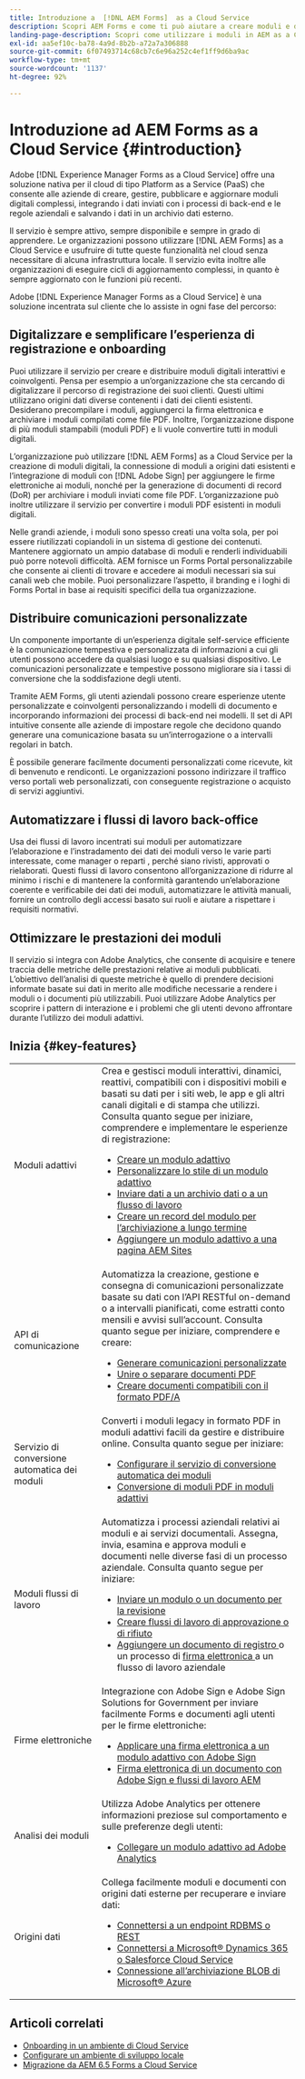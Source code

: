 ```yaml
---
title: Introduzione a  [!DNL AEM Forms]  as a Cloud Service
description: Scopri AEM Forms e come ti può aiutare a creare moduli e documenti pronti da usare in azienda. Scopri Platform as a Service (PaaS) e come gestire moduli digitali e processi aziendali di classe enterprise, e collega Forms ad Adobe Sign e alle origini dati correnti.
landing-page-description: Scopri come utilizzare i moduli in AEM as a Cloud Service.
exl-id: aa5ef10c-ba78-4a9d-8b2b-a72a7a306888
source-git-commit: 6f07493714c68cb7c6e96a252c4ef1ff9d6ba9ac
workflow-type: tm+mt
source-wordcount: '1137'
ht-degree: 92%

---
```



# Introduzione ad AEM Forms as a Cloud Service {#introduction}

Adobe [!DNL Experience Manager Forms as a Cloud Service] offre una soluzione nativa per il cloud di tipo Platform as a Service (PaaS) che consente alle aziende di creare, gestire, pubblicare e aggiornare moduli digitali complessi, integrando i dati inviati con i processi di back-end e le regole aziendali e salvando i dati in un archivio dati esterno.

Il servizio è sempre attivo, sempre disponibile e sempre in grado di apprendere. Le organizzazioni possono utilizzare [!DNL AEM Forms] as a Cloud Service e usufruire di tutte queste funzionalità nel cloud senza necessitare di alcuna infrastruttura locale. Il servizio evita inoltre alle organizzazioni di eseguire cicli di aggiornamento complessi, in quanto è sempre aggiornato con le funzioni più recenti.

Adobe [!DNL Experience Manager Forms as a Cloud Service] è una soluzione incentrata sul cliente che lo assiste in ogni fase del percorso:


## Digitalizzare e semplificare l’esperienza di registrazione e onboarding

Puoi utilizzare il servizio per creare e distribuire moduli digitali interattivi e coinvolgenti. Pensa per esempio a un’organizzazione che sta cercando di digitalizzare il percorso di registrazione dei suoi clienti. Questi ultimi utilizzano origini dati diverse contenenti i dati dei clienti esistenti. Desiderano precompilare i moduli, aggiungerci la firma elettronica e archiviare i moduli compilati come file PDF. Inoltre, l’organizzazione dispone di più moduli stampabili (moduli PDF) e li vuole convertire tutti in moduli digitali.

L’organizzazione può utilizzare [!DNL AEM Forms] as a Cloud Service per la creazione di moduli digitali, la connessione di moduli a origini dati esistenti e l’integrazione di moduli con [!DNL Adobe Sign] per aggiungere le firme elettroniche ai moduli, nonché per la generazione di documenti di record (DoR) per archiviare i moduli inviati come file PDF. L’organizzazione può inoltre utilizzare il servizio per convertire i moduli PDF esistenti in moduli digitali.

Nelle grandi aziende, i moduli sono spesso creati una volta sola, per poi essere riutilizzati copiandoli in un sistema di gestione dei contenuti. Mantenere aggiornato un ampio database di moduli e renderli individuabili può porre notevoli difficoltà. AEM fornisce un Forms Portal personalizzabile che consente ai clienti di trovare e accedere ai moduli necessari sia sui canali web che mobile. Puoi personalizzare l’aspetto, il branding e i loghi di Forms Portal in base ai requisiti specifici della tua organizzazione.

## Distribuire comunicazioni personalizzate

Un componente importante di un’esperienza digitale self-service efficiente è la comunicazione tempestiva e personalizzata di informazioni a cui gli utenti possono accedere da qualsiasi luogo e su qualsiasi dispositivo. Le comunicazioni personalizzate e tempestive possono migliorare sia i tassi di conversione che la soddisfazione degli utenti.

Tramite AEM Forms, gli utenti aziendali possono creare esperienze utente personalizzate e coinvolgenti personalizzando i modelli di documento e incorporando informazioni dei processi di back-end nei modelli. Il set di API intuitive consente alle aziende di impostare regole che decidono quando generare una comunicazione basata su un’interrogazione o a intervalli regolari in batch.


È possibile generare facilmente documenti personalizzati come ricevute, kit di benvenuto e rendiconti. Le organizzazioni possono indirizzare il traffico verso portali web personalizzati, con conseguente registrazione o acquisto di servizi aggiuntivi.


## Automatizzare i flussi di lavoro back-office

Usa dei flussi di lavoro incentrati sui moduli per automatizzare l’elaborazione e l’instradamento dei dati dei moduli verso le varie parti interessate, come manager o reparti , perché siano rivisti, approvati o rielaborati. Questi flussi di lavoro consentono all’organizzazione di ridurre al minimo i rischi e di mantenere la conformità garantendo un’elaborazione coerente e verificabile dei dati dei moduli, automatizzare le attività manuali, fornire un controllo degli accessi basato sui ruoli e aiutare a rispettare i requisiti normativi.


## Ottimizzare le prestazioni dei moduli

Il servizio si integra con Adobe Analytics, che consente di acquisire e tenere traccia delle metriche delle prestazioni relative ai moduli pubblicati. L’obiettivo dell’analisi di queste metriche è quello di prendere decisioni informate basate sui dati in merito alle modifiche necessarie a rendere i moduli o i documenti più utilizzabili. Puoi utilizzare Adobe Analytics per scoprire i pattern di interazione e i problemi che gli utenti devono affrontare durante l’utilizzo dei moduli adattivi.


## Inizia {#key-features}

|  |  |
|---|---|
| Moduli adattivi | Crea e gestisci moduli interattivi, dinamici, reattivi, compatibili con i dispositivi mobili e basati su dati per i siti web, le app e gli altri canali digitali e di stampa che utilizzi. Consulta quanto segue per iniziare, comprendere e implementare le esperienze di registrazione: <ul><li><a href="https://experienceleague.adobe.com/docs/experience-manager-cloud-service/content/forms/adaptive-forms-authoring/authoring-adaptive-forms-foundation-components/create-an-adaptive-form-on-forms-cs/creating-adaptive-form.html?lang=it"> Creare un modulo adattivo </a></li><li><a href="https://experienceleague.adobe.com/docs/experience-manager-cloud-service/content/forms/adaptive-forms-authoring/authoring-adaptive-forms-foundation-components/create-an-adaptive-form-on-forms-cs/themes.html?lang=it">Personalizzare lo stile di un modulo adattivo</a></li><li><a href="https://experienceleague.adobe.com/docs/experience-manager-cloud-service/content/forms/adaptive-forms-authoring/authoring-adaptive-forms-foundation-components/configure-submit-actions-and-metadata-submission/configuring-submit-actions.html?lang=it#enabling-server-side-validation-br"> Inviare dati a un archivio dati o a un flusso di lavoro</a></li><li><a href="https://experienceleague.adobe.com/docs/experience-manager-cloud-service/content/forms/adaptive-forms-authoring/authoring-adaptive-forms-foundation-components/generate-document-of-record-for-non-xfa-based-adaptive-forms.html?lang=it"> Creare un record del modulo per l’archiviazione a lungo termine</a></li><li><a href="https://experienceleague.adobe.com/docs/experience-manager-65/forms/adaptive-forms-basic-authoring/create-or-add-an-adaptive-form-to-aem-sites-page.html?lang=en"> Aggiungere un modulo adattivo a una pagina AEM Sites</a></li></ul> |
| API di comunicazione | Automatizza la creazione, gestione e consegna di comunicazioni personalizzate basate su dati con l’API RESTful on-demand o a intervalli pianificati, come estratti conto mensili e avvisi sull’account. Consulta quanto segue per iniziare, comprendere e creare: <ul><li><a href="https://experienceleague.adobe.com/docs/experience-manager-cloud-service/content/forms/using-communications/aem-forms-cloud-service-communications-introduction.html?lang=it#document-generation"> Generare comunicazioni personalizzate </a> </li><li><a href="https://experienceleague.adobe.com/docs/experience-manager-cloud-service/content/forms/using-communications/aem-forms-cloud-service-communications-introduction.html?lang=it#document-manipulation"> Unire o separare documenti PDF </a> </li><li><a href="https://experienceleague.adobe.com/docs/experience-manager-cloud-service/content/forms/using-communications/aem-forms-cloud-service-communications-introduction.html?lang=it#convert-to-and-validate-pdf%2Fa-compliant-documents">Creare documenti compatibili con il formato PDF/A </a></li></ul> |
| Servizio di conversione automatica dei moduli | Converti i moduli legacy in formato PDF in moduli adattivi facili da gestire e distribuire online. Consulta quanto segue per iniziare: <ul><li><a href="https://experienceleague.adobe.com/docs/aem-forms-automated-conversion-service/using/configure-service.html?lang=it">Configurare il servizio di conversione automatica dei moduli</a></li><li><a href="https://experienceleague.adobe.com/docs/aem-forms-automated-conversion-service/using/convert-existing-forms-to-adaptive-forms.html?lang=it">Conversione di moduli PDF in moduli adattivi</a></li></ul> |
| Moduli flussi di lavoro | Automatizza i processi aziendali relativi ai moduli e ai servizi documentali. Assegna, invia, esamina e approva moduli e documenti nelle diverse fasi di un processo aziendale. Consulta quanto segue per iniziare:  <ul><li><a href="https://experienceleague.adobe.com/docs/experience-manager-cloud-service/content/forms/adaptive-forms-authoring/authoring-adaptive-forms-foundation-components/create-reviews-forms.html?lang=it">Inviare un modulo o un documento per la revisione</a></li><li><a href="https://experienceleague.adobe.com/docs/experience-manager-cloud-service/content/forms/create-form-centric-workflows/aem-forms-workflow-step-reference.html?lang=it#assign-task-step">Creare flussi di lavoro di approvazione o di rifiuto</a></li><li><a href="https://experienceleague.adobe.com/docs/experience-manager-cloud-service/content/forms/create-form-centric-workflows/aem-forms-workflow-step-reference.html?lang=it#generate-document-of-record-step">Aggiungere un documento di registro </a>o un processo di <a href="https://experienceleague.adobe.com/docs/experience-manager-cloud-service/content/forms/create-form-centric-workflows/aem-forms-workflow-step-reference.html?lang=it#sign-document-step">firma elettronica </a>a un flusso di lavoro aziendale</a></li></ul> |
| Firme elettroniche | Integrazione con Adobe Sign e Adobe Sign Solutions for Government per inviare facilmente Forms e documenti agli utenti per le firme elettroniche: <ul><li><a href="https://experienceleague.adobe.com/docs/experience-manager-cloud-service/content/forms/adaptive-forms-authoring/authoring-adaptive-forms-foundation-components/use-adobe-sign/working-with-adobe-sign.html?lang=it">Applicare una firma elettronica a un modulo adattivo con Adobe Sign </a></li><li></a> <a href="https://experienceleague.adobe.com/docs/experience-manager-cloud-service/content/forms/create-form-centric-workflows/aem-forms-workflow-step-reference.html?lang=en#sign-document-step">Firma elettronica di un documento con Adobe Sign e flussi di lavoro AEM</a></li></ul> |
| Analisi dei moduli | Utilizza Adobe Analytics per ottenere informazioni preziose sul comportamento e sulle preferenze degli utenti: <ul><li><a href="https://experienceleague.adobe.com/docs/experience-manager-cloud-service/content/forms/integrate/services/integrate-aem-forms-with-adobe-analytics.html?lang=it">Collegare un modulo adattivo ad Adobe Analytics</a></li></ul> |
| Origini dati | Collega facilmente moduli e documenti con origini dati esterne per recuperare e inviare dati: <ul><li><a href="https://experienceleague.adobe.com/docs/experience-manager-cloud-service/content/forms/integrate/use-form-data-model/configure-data-sources.html?lang=it">Connettersi a un endpoint RDBMS o REST</a></li><li><a href="https://experienceleague.adobe.com/docs/experience-manager-cloud-service/content/forms/integrate/use-form-data-model/configure-msdynamics-salesforce.html?lang=it">Connettersi a Microsoft® Dynamics 365 o Salesforce Cloud Service</a></li><li><a href="https://experienceleague.adobe.com/docs/experience-manager-cloud-service/content/forms/integrate/use-form-data-model/configure-azure-storage.html?lang=it">Connessione all’archiviazione BLOB di Microsoft® Azure</a></li></ul> |


## Articoli correlati

* [Onboarding in un ambiente di Cloud Service](/help/forms/setup-forms-cloud-service.md)
* [Configurare un ambiente di sviluppo locale](/help/forms/setup-local-development-environment.md)
* [Migrazione da AEM 6.5 Forms a Cloud Service](/help/forms/migrate-to-forms-as-a-cloud-service.md)


